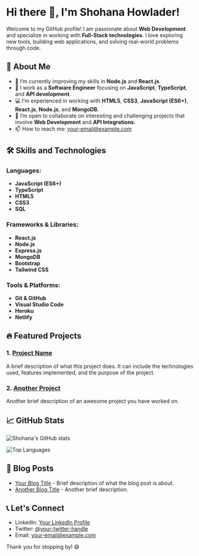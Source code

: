 # Hi there 👋, I'm Shohana Howlader!

Welcome to my GitHub profile! I am passionate about **Web Development** and specialize in working with **Full-Stack technologies**. I love exploring new tools, building web applications, and solving real-world problems through code. 

## 🚀 About Me

- 🌱 I’m currently improving my skills in **Node.js** and **React.js**.
- 💼 I work as a **Software Engineer** focusing on **JavaScript**, **TypeScript**, and **API development**.
- 💻 I’m experienced in working with **HTML5**, **CSS3**, **JavaScript (ES6+)**, **React.js**, **Node.js**, and **MongoDB**.
- 👯 I’m open to collaborate on interesting and challenging projects that involve **Web Development** and **API Integrations**.
- 📫 How to reach me: [your-email@example.com](mailto:your-email@example.com)

## 🛠️ Skills and Technologies

### Languages:
- **JavaScript (ES6+)**
- **TypeScript**
- **HTML5**
- **CSS3**
- **SQL**

### Frameworks & Libraries:
- **React.js**
- **Node.js**
- **Express.js**
- **MongoDB**
- **Bootstrap**
- **Tailwind CSS**

### Tools & Platforms:
- **Git & GitHub**
- **Visual Studio Code**
- **Heroku**
- **Netlify**

## 🔥 Featured Projects

### 1. [Project Name](https://github.com/your-username/project-link)
A brief description of what this project does. It can include the technologies used, features implemented, and the purpose of the project.

### 2. [Another Project](https://github.com/your-username/another-project-link)
Another brief description of an awesome project you have worked on.

## 📈 GitHub Stats

![Shohana's GitHub stats](https://github-readme-stats.vercel.app/api?username=shohana-howlader&show_icons=true&theme=radical)

![Top Languages](https://github-readme-stats.vercel.app/api/top-langs/?username=shohana-howlader&layout=compact&theme=radical)

## 📝 Blog Posts

- [Your Blog Title](https://your-blog-link.com) - Brief description of what the blog post is about.
- [Another Blog Title](https://another-blog-link.com) - Another brief description.

## 📞 Let's Connect

- LinkedIn: [Your LinkedIn Profile](https://www.linkedin.com/in/your-linkedin-profile)
- Twitter: [@your-twitter-handle](https://twitter.com/your-twitter-handle)
- Email: [your-email@example.com](mailto:your-email@example.com)

Thank you for stopping by! 😄


